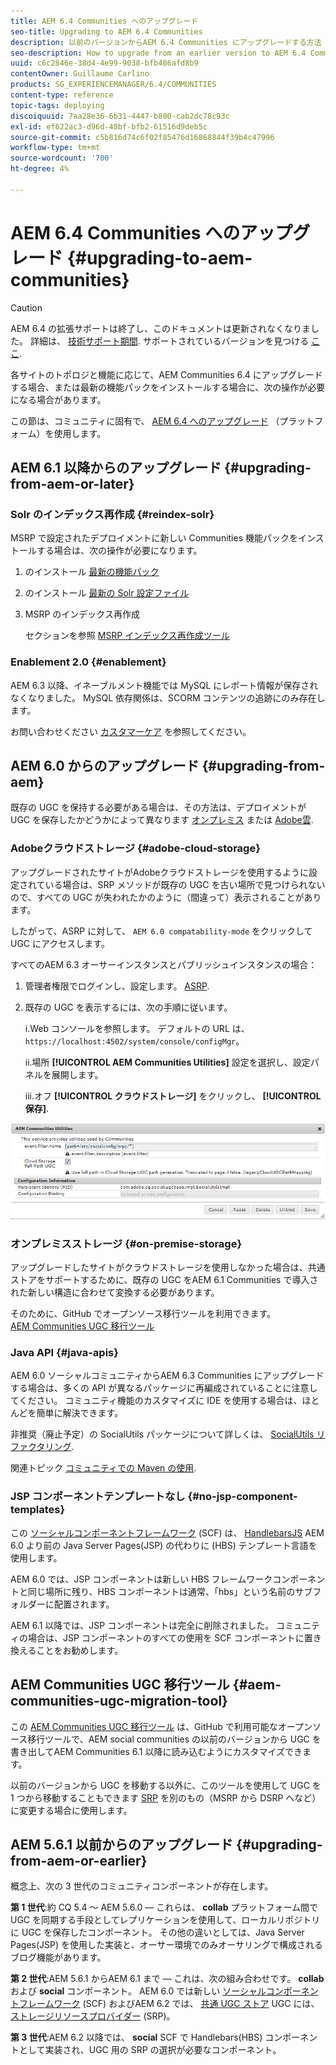 ```yaml
---
title: AEM 6.4 Communities へのアップグレード
seo-title: Upgrading to AEM 6.4 Communities
description: 以前のバージョンからAEM 6.4 Communities にアップグレードする方法
seo-description: How to upgrade from an earlier version to AEM 6.4 Communities
uuid: c6c2846e-38d4-4e99-9038-bfb486afd8b9
contentOwner: Guillaume Carlino
products: SG_EXPERIENCEMANAGER/6.4/COMMUNITIES
content-type: reference
topic-tags: deploying
discoiquuid: 7aa28e36-6b31-4447-b800-cab2dc78c93c
exl-id: ef622ac3-d96d-48bf-bfb2-61516d9deb5c
source-git-commit: c5b816d74c6f02f85476d16868844f39b4c47996
workflow-type: tm+mt
source-wordcount: '700'
ht-degree: 4%

---
```


# AEM 6.4 Communities へのアップグレード {#upgrading-to-aem-communities}

>[!CAUTION]
>
>AEM 6.4 の拡張サポートは終了し、このドキュメントは更新されなくなりました。 詳細は、 [技術サポート期間](https://helpx.adobe.com/jp/support/programs/eol-matrix.html). サポートされているバージョンを見つける [ここ](https://experienceleague.adobe.com/docs/?lang=ja).

各サイトのトポロジと機能に応じて、AEM Communities 6.4 にアップグレードする場合、または最新の機能パックをインストールする場合に、次の操作が必要になる場合があります。

この節は、コミュニティに固有で、 [AEM 6.4 へのアップグレード](../../help/sites-deploying/upgrade.md) （プラットフォーム）を使用します。

## AEM 6.1 以降からのアップグレード {#upgrading-from-aem-or-later}

### Solr のインデックス再作成 {#reindex-solr}

MSRP で設定されたデプロイメントに新しい Communities 機能パックをインストールする場合は、次の操作が必要になります。

1. のインストール [最新の機能パック](deploy-communities.md#latestfeaturepack)
2. のインストール [最新の Solr 設定ファイル](msrp.md#upgrading)
3. MSRP のインデックス再作成

   セクションを参照 [MSRP インデックス再作成ツール](msrp.md#msrp-reindex-tool)

### Enablement 2.0 {#enablement}

AEM 6.3 以降、イネーブルメント機能では MySQL にレポート情報が保存されなくなりました。 MySQL 依存関係は、SCORM コンテンツの追跡にのみ存在します。

お問い合わせください [カスタマーケア](https://helpx.adobe.com/jp/marketing-cloud/contact-support.html) を参照してください。

## AEM 6.0 からのアップグレード {#upgrading-from-aem}

既存の UGC を保持する必要がある場合は、その方法は、デプロイメントが UGC を保存したかどうかによって異なります [オンプレミス](#on-premise-storage) または [Adobe雲](#adobe-cloud-storage).

### Adobeクラウドストレージ {#adobe-cloud-storage}

アップグレードされたサイトがAdobeクラウドストレージを使用するように設定されている場合は、SRP メソッドが既存の UGC を古い場所で見つけられないので、すべての UGC が失われたかのように（間違って）表示されることがあります。

したがって、ASRP に対して、 `AEM 6.0 compatability-mode` をクリックして UGC にアクセスします。

すべてのAEM 6.3 オーサーインスタンスとパブリッシュインスタンスの場合：

1. 管理者権限でログインし、設定します。 [ASRP](asrp.md).
1. 既存の UGC を表示するには、次の手順に従います。

   i.Web コンソールを参照します。 デフォルトの URL は、
   `https://localhost:4502/system/console/configMgr`。

   ii.場所 **[!UICONTROL AEM Communities Utilities]** 設定を選択し、設定パネルを展開します。

   iii.オフ **[!UICONTROL クラウドストレージ]** をクリックし、 **[!UICONTROL 保存]**.

![chlimage_1-126](assets/chlimage_1-126.png)

### オンプレミスストレージ {#on-premise-storage}

アップグレードしたサイトがクラウドストレージを使用しなかった場合は、共通ストアをサポートするために、既存の UGC をAEM 6.1 Communities で導入された新しい構造に合わせて変換する必要があります。

そのために、GitHub でオープンソース移行ツールを利用できます。\
[AEM Communities UGC 移行ツール](https://github.com/Adobe-Marketing-Cloud/communities-ugc-migration)

### Java API {#java-apis}

AEM 6.0 ソーシャルコミュニティからAEM 6.3 Communities にアップグレードする場合は、多くの API が異なるパッケージに再編成されていることに注意してください。 コミュニティ機能のカスタマイズに IDE を使用する場合は、ほとんどを簡単に解決できます。

非推奨（廃止予定）の SocialUtils パッケージについて詳しくは、 [SocialUtils リファクタリング](socialutils.md).

関連トピック [コミュニティでの Maven の使用](maven.md).

### JSP コンポーネントテンプレートなし {#no-jsp-component-templates}

この [ソーシャルコンポーネントフレームワーク](scf.md) (SCF) は、 [HandlebarsJS](https://handlebarsjs.com/) AEM 6.0 より前の Java Server Pages(JSP) の代わりに (HBS) テンプレート言語を使用します。

AEM 6.0 では、JSP コンポーネントは新しい HBS フレームワークコンポーネントと同じ場所に残り、HBS コンポーネントは通常、「hbs」という名前のサブフォルダーに配置されます。

AEM 6.1 以降では、JSP コンポーネントは完全に削除されました。 コミュニティの場合は、JSP コンポーネントのすべての使用を SCF コンポーネントに置き換えることをお勧めします。

## AEM Communities UGC 移行ツール {#aem-communities-ugc-migration-tool}

この [AEM Communities UGC 移行ツール](https://github.com/Adobe-Marketing-Cloud/communities-ugc-migration) は、GitHub で利用可能なオープンソース移行ツールで、AEM social communities の以前のバージョンから UGC を書き出してAEM Communities 6.1 以降に読み込むようにカスタマイズできます。

以前のバージョンから UGC を移動する以外に、このツールを使用して UGC を 1 つから移動することもできます [SRP](working-with-srp.md) を別のもの（MSRP から DSRP へなど）に変更する場合に使用します。

## AEM 5.6.1 以前からのアップグレード {#upgrading-from-aem-or-earlier}

概念上、次の 3 世代のコミュニティコンポーネントが存在します。

**第 1 世代**:約 CQ 5.4 ～ AEM 5.6.0 — これらは、 **collab** プラットフォーム間で UGC を同期する手段としてレプリケーションを使用して、ローカルリポジトリに UGC を保存したコンポーネント。 その他の違いとしては、Java Server Pages(JSP) を使用した実装と、オーサー環境でのみオーサリングで構成されるブログ機能があります。

**第 2 世代**:AEM 5.6.1 からAEM 6.1 まで — これは、次の組み合わせです。 **collab** および **social** コンポーネント。 AEM 6.0 では新しい [ソーシャルコンポーネントフレームワーク](scf.md) (SCF) およびAEM 6.2 では、 [共通 UGC ストア](working-with-srp.md) UGC には、 [ストレージリソースプロバイダー](srp.md) (SRP)。

**第 3 世代**:AEM 6.2 以降では、 **social** SCF で Handlebars(HBS) コンポーネントとして実装され、UGC 用の SRP の選択が必要なコンポーネント。
